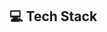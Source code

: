 ## 💻 Tech Stack

<a href="https://github.com/YuchanJeong/WIL/blob/master/HTML_CSS/HTML.md"><img src="https://img.shields.io/badge/HTML-E34F26.svg?&style=for-the-badge&logo=HTML5&logoColor=white" style="height: 1.01rem"/></a>
<a href="https://github.com/YuchanJeong/WIL/blob/master/HTML_CSS/CSS.md"><img src="https://img.shields.io/badge/CSS-1572B6.svg?&style=for-the-badge&logo=CSS3&logoColor=white" style="height: 1.01rem"/></a>
<a href="https://github.com/YuchanJeong/WIL/blob/master/Git/Git.md"><img src="https://img.shields.io/badge/Git-F05032.svg?&style=for-the-badge&logo=Git&logoColor=white" style="height: 1.01rem"/></a>
<a href="https://github.com/YuchanJeong/WIL/blob/master/JavaScript/NodeJs.md"><img src="https://img.shields.io/badge/Node.js-339933.svg?&style=for-the-badge&logo=Node.js&logoColor=white" style="height: 1.01rem"/></a>
<a href="https://github.com/YuchanJeong/WIL/blob/master/JavaScript/JavaScript.md"><img src="https://img.shields.io/badge/Javs_Script-F7DF1E.svg?&style=for-the-badge&logo=JavaScript&logoColor=black" style="height: 1.01rem"/></a>
<a href="https://github.com/YuchanJeong/WIL/blob/master/JavaScript/TypeScript.md"><img src="https://img.shields.io/badge/Type_Script-3178C6.svg?&style=for-the-badge&logo=TypeScript&logoColor=white" style="height: 1.01rem"/></a>
<a href="https://github.com/YuchanJeong/WIL/blob/master/JavaScript/React.md"><img src="https://img.shields.io/badge/React-61DAFB.svg?&style=for-the-badge&logo=react&logoColor=black" style="height: 1.01rem"/></a>
